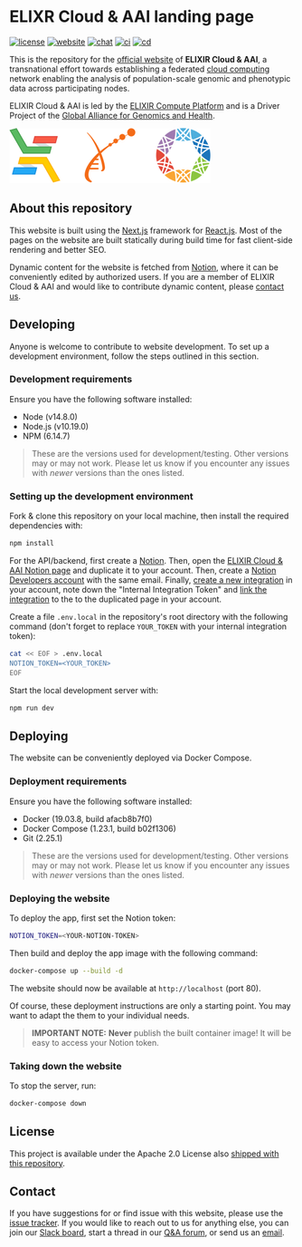 # ELIXR Cloud & AAI landing page

[![license][badge-license]][badge-url-license]
[![website][badge-health]][badge-url-health]
[![chat][badge-chat]][badge-url-chat]
[![ci][badge-ci]][badge-url-ci]
[![cd][badge-cd]][badge-url-cd]

This is the repository for the [official website][badge-url-health] of **ELIXIR
Cloud & AAI**, a transnational effort towards establishing a federated [cloud
computing][res-cloud-computing] network enabling the analysis of
population-scale genomic and phenotypic data across participating nodes.

ELIXIR Cloud & AAI is led by the [ELIXIR Compute Platform][res-elixir-compute]
and is a Driver Project of the [Global Alliance for Genomics and
Health][res-ga4gh].

![banner][img-logo-banner]

## About this repository

This website is built using the [Next.js][res-next] framework for
[React.js][res-react]. Most of the pages on the website are built statically
during build time for fast client-side rendering and better SEO.

Dynamic content for the website is fetched from [Notion][res-notion], where it
can be conveniently edited by authorized users. If you are a member of ELIXIR
Cloud & AAI and would like to contribute dynamic content, please [contact
us][contact-email].

## Developing

Anyone is welcome to contribute to website development. To set up a development
environment, follow the steps outlined in this section.

### Development requirements

Ensure you have the following software installed:

* Node (v14.8.0)
* Node.js (v10.19.0)
* NPM (6.14.7)

> These are the versions used for development/testing. Other versions may or
> may not work. Please let us know if you encounter any issues with _newer_
> versions than the ones listed.

### Setting up the development environment

Fork & clone this repository on your local machine, then install the required
dependencies with:

```bash
npm install
```

For the API/backend, first create a [Notion][res-notion]. Then, open the
[ELIXIR Cloud & AAI Notion page][res-notion-elixir-cloud-aai] and duplicate
it to your account. Then, create a [Notion Developers account][res-notion-devs]
with the same email. Finally, [create a new integration][res-notion-integration]
in your account, note down the "Internal Integration Token" and [link the
integration][res-notion-link-integration] to the to the duplicated page in your
account.

Create a file `.env.local` in the repository's root directory with the
following command (don't forget to replace `YOUR_TOKEN` with your internal
integration token):

```bash
cat << EOF > .env.local
NOTION_TOKEN=<YOUR_TOKEN>
EOF
```

Start the local development server with:

```bash
npm run dev
```

## Deploying

The website can be conveniently deployed via Docker Compose.

### Deployment requirements

Ensure you have the following software installed:

* Docker (19.03.8, build afacb8b7f0)
* Docker Compose (1.23.1, build b02f1306)
* Git (2.25.1)

> These are the versions used for development/testing. Other versions may or
> may not work. Please let us know if you encounter any issues with _newer_
> versions than the ones listed.

### Deploying the website

To deploy the app, first set the Notion token:

```bash
NOTION_TOKEN=<YOUR-NOTION-TOKEN>
```

Then build and deploy the app image with the following command:

```bash
docker-compose up --build -d
```

The website should now be available at `http://localhost` (port 80).

Of course, these deployment instructions are only a starting point. You may
want to adapt the them to your individual needs.

> **IMPORTANT NOTE:** **Never** publish the built container image! It will be
> easy to access your Notion token.

### Taking down the website

To stop the server, run:

```bash
docker-compose down
```

## License

This project is available under the Apache 2.0 License also [shipped with this
repository](LICENSE).

## Contact

If you have suggestions for or find issue with this website, please use the
[issue tracker][contact-issue-tracker]. If you would like to reach out to us
for anything else, you can join our [Slack board][badge-url-chat], start a
thread in our [Q&A forum][contact-qa], or send us an [email][contact-email].

[badge-chat]: <https://img.shields.io/static/v1?label=chat&message=Slack&color=ff6994>
[badge-cd]: <https://github.com/elixir-cloud-aai/landing-page/actions/workflows/cd_status.yml/badge.svg>
[badge-ci]: <https://github.com/elixir-cloud-aai/landing-page/actions/workflows/build.yml/badge.svg>
[badge-health]: <https://img.shields.io/website?url=https%3A%2F%2Felixir-cloud.dcc.sib.swiss%2F>
[badge-license]: <https://img.shields.io/badge/license-Apache%202.0-blue.svg>
[badge-url-cd]: <https://github.com/elixir-cloud-aai/landing-page/actions/workflows/cd_status.yml>
[badge-url-chat]: <https://join.slack.com/t/elixir-cloud/shared_invite/enQtNzA3NTQ5Mzg2NjQ3LTZjZGI1OGQ5ZTRiOTRkY2ExMGUxNmQyODAxMDdjM2EyZDQ1YWM0ZGFjOTJhNzg5NjE0YmJiZTZhZDVhOWE4MWM>
[badge-url-ci]: <https://github.com/elixir-cloud-aai/landing-page/actions/workflows/build.yml>
[badge-url-health]: <https://elixir-cloud.dcc.sib.swiss/>
[badge-url-license]: <http://www.apache.org/licenses/LICENSE-2.0>
[contact-email]: <cloud-service@elixir-europe.org>
[contact-issue-tracker]: <https://github.com/elixir-cloud-aai/landing-page/issues>
[contact-qa]: <https://github.com/elixir-cloud-aai/elixir-cloud-aai/discussions>
[img-logo-banner]: public/logo-banner.svg
[res-cloud-computing]: <https://en.wikipedia.org/wiki/Cloud_computing>
[res-elixir-compute]: <https://elixir-europe.org/platforms/compute>
[res-ga4gh]: <https://ga4gh.org/>
[res-next]: <https://nextjs.org/>
[res-notion]: <https://www.notion.so/>
[res-notion-devs]: <https://developers.notion.com/>
[res-notion-elixir-cloud-aai]: <https://www.notion.so/ELIXIR-Cloud-AAI-8f45ae1799b946478ae2a7838ed97dd9>
[res-notion-integration]: <https://developers.notion.com/docs#step-1-create-an-integration>
[res-notion-link-integration]: <https://developers.notion.com/docs#step-2-share-a-database-with-your-integration>
[res-react]: <https://reactjs.org/>
